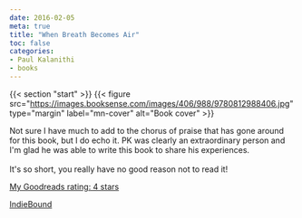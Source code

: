 ```yaml
---
date: 2016-02-05
meta: true
title: "When Breath Becomes Air"
toc: false
categories:
- Paul Kalanithi
- books
---
```


{{< section "start" >}}
{{< figure src="https://images.booksense.com/images/406/988/9780812988406.jpg" type="margin" label="mn-cover" alt="Book cover" >}}

Not sure I have much to add to the chorus of praise that has gone around for this book, but I do echo it. PK was clearly an extraordinary person and I'm glad he was able to write this book to share his experiences.<br /><br />It's so short, you really have no good reason not to read it!

[My Goodreads rating: 4 stars](https://www.goodreads.com/review/show/1537951866)  

[IndieBound](https://www.indiebound.org/book/9780812988406)
